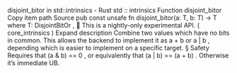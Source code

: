 disjoint_bitor in std::intrinsics - Rust
std
::
intrinsics
Function
disjoint_bitor
Copy item path
Source
pub const unsafe fn disjoint_bitor<T>(a: T, b: T) -> T
where
    T:
DisjointBitOr
,
🔬
This is a nightly-only experimental API. (
core_intrinsics
)
Expand description
Combine two values which have no bits in common.
This allows the backend to implement it as
a + b
or
a | b
,
depending which is easier to implement on a specific target.
§
Safety
Requires that
(a & b) == 0
, or equivalently that
(a | b) == (a + b)
.
Otherwise it’s immediate UB.
